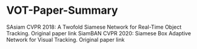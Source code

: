 # VOT-Paper-Summary
SAsiam CVPR 2018: A Twofold Siamese Network for Real-Time Object Tracking.
Original paper link
SiamBAN CVPR 2020: Siamese Box Adaptive Network for Visual Tracking.
Original paper link

